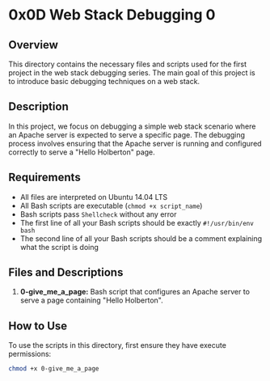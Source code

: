 # 0x0D Web Stack Debugging 0

## Overview

This directory contains the necessary files and scripts used for the first project in the web stack debugging series. The main goal of this project is to introduce basic debugging techniques on a web stack.

## Description

In this project, we focus on debugging a simple web stack scenario where an Apache server is expected to serve a specific page. The debugging process involves ensuring that the Apache server is running and configured correctly to serve a "Hello Holberton" page.

## Requirements

- All files are interpreted on Ubuntu 14.04 LTS
- All Bash scripts are executable (`chmod +x script_name`)
- Bash scripts pass `Shellcheck` without any error
- The first line of all your Bash scripts should be exactly `#!/usr/bin/env bash`
- The second line of all your Bash scripts should be a comment explaining what the script is doing

## Files and Descriptions

1. **0-give_me_a_page:** Bash script that configures an Apache server to serve a page containing "Hello Holberton".

## How to Use

To use the scripts in this directory, first ensure they have execute permissions:

```bash
chmod +x 0-give_me_a_page
